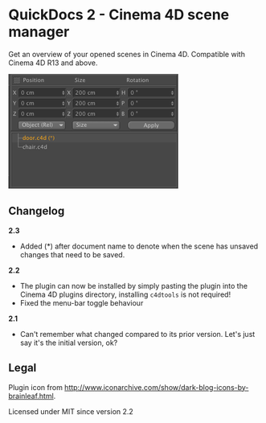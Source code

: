 # QuickDocs 2 - Cinema 4D scene manager

Get an overview of your opened scenes in Cinema 4D. Compatible
with Cinema 4D R13 and above.

![Preview Image](preview.png)

## Changelog

__2.3__

- Added (*) after document name to denote when the scene has unsaved
changes that need to be saved.

__2.2__

- The plugin can now be installed by simply pasting the plugin
into the Cinema 4D plugins directory, installing `c4dtools` is
not required!
- Fixed the menu-bar toggle behaviour

__2.1__

- Can't remember what changed compared to its prior version. Let's
just say it's the initial version, ok?

## Legal

Plugin icon from http://www.iconarchive.com/show/dark-blog-icons-by-brainleaf.html.

Licensed under MIT since version 2.2
